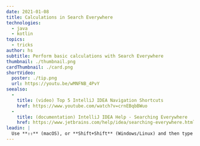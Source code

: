 ```yaml
---
date: 2021-01-08
title: Calculations in Search Everywhere
technologies:
  - java
  - kotlin
topics:
  - tricks
author: hs
subtitle: Perform basic calculations with Search Everywhere
thumbnail: ./thumbnail.png
cardThumbnail: ./card.png
shortVideo:
  poster: ./tip.png
  url: https://youtu.be/wMNFNB_4PvY
seealso:
  - 
    title: (video) Top 5 IntelliJ IDEA Navigation Shortcuts
    href: https://www.youtube.com/watch?v=crnEBqbBWuo
  - 
    title: (documentation) IntelliJ IDEA Help - Searching Everywhere
    href: https://www.jetbrains.com/help/idea/searching-everywhere.html
leadin: |
  Use **⇧⇧** (macOS), or **Shift+Shift** (Windows/Linux) and then type in your sum. The result will appear at the top of the Search Everywhere dialog as _Result:_.
---
```


